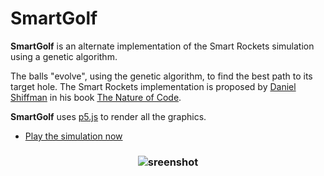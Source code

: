 # SmartGolf
**SmartGolf** is an alternate implementation of the Smart Rockets simulation using a genetic algorithm.

The balls "evolve", using the genetic algorithm, to find the best path to its target hole. The Smart Rockets implementation is proposed by [Daniel Shiffman] in his book [The Nature of Code].

**SmartGolf** uses [p5.js] to render all the graphics.

* [Play the simulation now]

<h3 align="center">
  <img src="https://jadbalout.com/smartgolf/img1.png" alt="sreenshot" />
</h3>

[p5.js]:https://p5js.org/
[Daniel Shiffman]:http://shiffman.net/
[The Nature of Code]:http://natureofcode.com/
[Play the simulation now]: https://jadbalout.com/smartgolf/